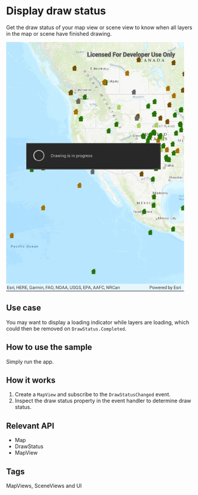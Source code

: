 # Display draw status

Get the draw status of your map view or scene view to know when all layers in the map or scene have finished drawing.

![screenshot](DisplayDrawingStatus.jpg)

## Use case

You may want to display a loading indicator while layers are loading, which could then be removed on `DrawStatus.Completed`.

## How to use the sample

Simply run the app.

## How it works

1. Create a `MapView` and subscribe to the `DrawStatusChanged` event.
2. Inspect the draw status property in the event handler to determine draw status.

## Relevant API

* Map
* DrawStatus
* MapView

## Tags

MapViews, SceneViews and UI
